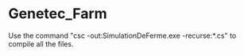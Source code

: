 # Genetec_Farm

Use the command "csc -out:SimulationDeFerme.exe -recurse:*.cs" to compile all the files.